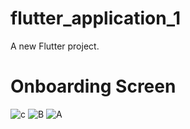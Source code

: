 # flutter_application_1

A new Flutter project.

# Onboarding Screen

![c](https://github.com/puskottampandey/OnboardingScreen/assets/83902408/8f5bc168-5207-4a93-8be9-076437680429)
![B](https://github.com/puskottampandey/OnboardingScreen/assets/83902408/0f2f1d2a-e2c3-411f-bcb7-978ecaaacc62)
![A](https://github.com/puskottampandey/OnboardingScreen/assets/83902408/716d7378-e367-4da7-bead-36175b93e885)
